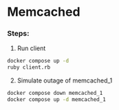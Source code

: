 # Memcached

### Steps:

1. Run client
```bash
docker compose up -d
ruby client.rb
```

2. Simulate outage of memcached_1
```bash
docker compose down memcached_1
docker compose up -d memcached_1
```
